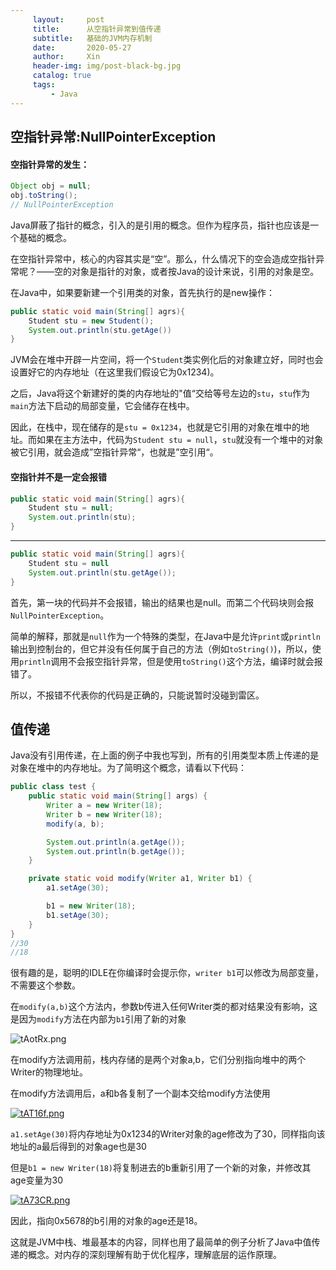 ```yaml
---
     layout:     post   				    
     title:      从空指针异常到值传递				
     subtitle:   基础的JVM内存机制
     date:       2020-05-27		
     author:     Xin 						
     header-img: img/post-black-bg.jpg 	
     catalog: true 						
     tags:								
         - Java
---
```


## 空指针异常:NullPointerException

#### 空指针异常的发生：

```java
Object obj = null;
obj.toString();
// NullPointerException
```

Java屏蔽了指针的概念，引入的是引用的概念。但作为程序员，指针也应该是一个基础的概念。

在空指针异常中，核心的内容其实是“空”。那么，什么情况下的空会造成空指针异常呢？——空的对象是指针的对象，或者按Java的设计来说，引用的对象是空。

在Java中，如果要新建一个引用类的对象，首先执行的是new操作：

```java
public static void main(String[] agrs){
	Student stu = new Student();
    System.out.println(stu.getAge())
}
```



JVM会在堆中开辟一片空间，将一个`Student`类实例化后的对象建立好，同时也会设置好它的内存地址（在这里我们假设它为0x1234)。

之后，Java将这个新建好的类的内存地址的"值“交给等号左边的`stu`，`stu`作为`main`方法下启动的局部变量，它会储存在栈中。

因此，在栈中，现在储存的是`stu = 0x1234`，也就是它引用的对象在堆中的地址。而如果在主方法中，代码为`Student stu = null`，`stu`就没有一个堆中的对象被它引用，就会造成”空指针异常“，也就是”空引用“。

#### 空指针并不是一定会报错

```java
public static void main(String[] agrs){
    Student stu = null;
    System.out.println(stu);
}
```

---

```java
public static void main(String[] agrs){
    Student stu = null
    System.out.println(stu.getAge());
}
```

首先，第一块的代码并不会报错，输出的结果也是null。而第二个代码块则会报`NullPointerException`。

简单的解释，那就是`null`作为一个特殊的类型，在Java中是允许`print`或`println`输出到控制台的，但它并没有任何属于自己的方法（例如`toString()`)，所以，使用`println`调用不会报空指针异常，但是使用`toString()`这个方法，编译时就会报错了。

所以，不报错不代表你的代码是正确的，只能说暂时没碰到雷区。

## 值传递

Java没有引用传递，在上面的例子中我也写到，所有的引用类型本质上传递的是对象在堆中的内存地址。为了简明这个概念，请看以下代码：

```java
public class test {
    public static void main(String[] args) {
        Writer a = new Writer(18);
        Writer b = new Writer(18);
        modify(a, b);

        System.out.println(a.getAge());
        System.out.println(b.getAge());
    }

    private static void modify(Writer a1, Writer b1) {
        a1.setAge(30);

        b1 = new Writer(18);
        b1.setAge(30);
    }
}
//30
//18
```

很有趣的是，聪明的IDLE在你编译时会提示你，`writer b1`可以修改为局部变量，不需要这个参数。

在`modify(a,b)`这个方法内，参数b传进入任何Writer类的都对结果没有影响，这是因为`modify`方法在内部为`b1`引用了新的对象

![tAotRx.png](https://s1.ax1x.com/2020/05/27/tAotRx.png)

在modify方法调用前，栈内存储的是两个对象a,b，它们分别指向堆中的两个Writer的物理地址。

在modify方法调用后，a和b各复制了一个副本交给modify方法使用

[![tAT16f.png](https://s1.ax1x.com/2020/05/27/tAT16f.png)](https://imgchr.com/i/tAT16f)

`a1.setAge(30)`将内存地址为0x1234的Writer对象的age修改为了30，同样指向该地址的a最后得到的对象age也是30

但是`b1 = new Writer(18)`将复制进去的b重新引用了一个新的对象，并修改其age变量为30

[![tA73CR.png](https://s1.ax1x.com/2020/05/27/tA73CR.png)](https://imgchr.com/i/tA73CR)

因此，指向0x5678的b引用的对象的age还是18。

这就是JVM中栈、堆最基本的内容，同样也用了最简单的例子分析了Java中值传递的概念。对内存的深刻理解有助于优化程序，理解底层的运作原理。